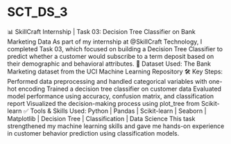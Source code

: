 # SCT_DS_3
📊 SkillCraft Internship | Task 03: Decision Tree Classifier on Bank Marketing Data
As part of my internship at @SkillCraft Technology, I completed Task 03, which focused on building a Decision Tree Classifier to predict whether a customer would subscribe to a term deposit based on their demographic and behavioral attributes.
📂 Dataset Used:
 The Bank Marketing dataset from the UCI Machine Learning Repository
🛠️ Key Steps:
Performed data preprocessing and handled categorical variables with one-hot encoding
Trained a decision tree classifier on customer data
Evaluated model performance using accuracy, confusion matrix, and classification report
Visualized the decision-making process using plot_tree from Scikit-learn
✅ Tools & Skills Used:
 Python | Pandas | Scikit-learn | Seaborn | Matplotlib | Decision Tree | Classification | Data Science
This task strengthened my machine learning skills and gave me hands-on experience in customer behavior prediction using classification models.
